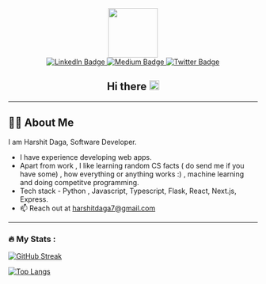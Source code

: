 <div id = "header" align="center">
  <img src = "https://media.giphy.com/media/MaI6BylfjAkDkfk4OC/giphy.gif" width = "100" >
</div>


<div id="badges" align="center">
  <a href="https://www.linkedin.com/in/harshit-daga-0476541ba/">
    <img src="https://img.shields.io/badge/LinkedIn-blue?style=for-the-badge&logo=linkedin&logoColor=white" alt="LinkedIn Badge"/>
  </a>
  <a href="https://medium.com/@harshitdaga7">
    <img src="https://img.shields.io/badge/Medium-red?style=for-the-badge&logo=medium&logoColor=white" alt="Medium Badge"/>
  </a>
  <a href="https://twitter.com/harshitdaga07">
    <img src="https://img.shields.io/badge/Twitter-blue?style=for-the-badge&logo=twitter&logoColor=white" alt="Twitter Badge"/>
  </a>
</div>
<div id = "views" align = "center">
  <img src="https://komarev.com/ghpvc/?username=harshitdaga7&style=flat-square&color=blue" alt=""/>
</div>

<h2 align = "center">
  Hi there
  <img src="https://media.giphy.com/media/hvRJCLFzcasrR4ia7z/giphy.gif" height="20px" width="20px"/>
</h2>

---

## 👨‍💻 About Me
  
I am Harshit Daga, Software Developer.
- I have experience developing web apps.
- Apart from work , I like learning random CS facts ( do send me if you have some) , how everything or anything works :) ,  machine learning and doing competitve programming.
- Tech stack - Python , Javascript, Typescript, Flask, React, Next.js, Express.
- 📫 Reach out at [harshitdaga7@gmail.com](mailto:harshitdaga7@gmail.com)

---

### :fire: My Stats :

[![GitHub Streak](http://github-readme-streak-stats.herokuapp.com?user=harshitdaga7&theme=dark&background=000000)](https://git.io/streak-stats)

[![Top Langs](https://github-readme-stats.vercel.app/api/top-langs/?username=harshitdaga7)](https://github.com/anuraghazra/github-readme-stats)
